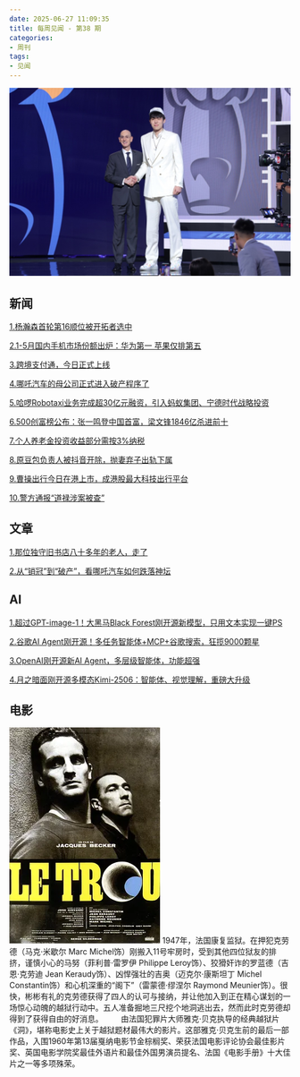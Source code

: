 ```yaml
---
date: 2025-06-27 11:09:35
title: 每周见闻 - 第38 期
categories:
- 周刊
tags:
- 见闻
---
```

![杨瀚森](/images/2025/yanghansen.jpg)

## 新闻
[1.杨瀚森首轮第16顺位被开拓者选中](https://m.thepaper.cn/newsDetail_forward_31045730)

[2.1-5月国内手机市场份额出炉：华为第一 苹果仅排第五](https://tech.ifeng.com/c/8kKr28CAvut)

[3.跨境支付通，今日正式上线](https://mp.weixin.qq.com/s/REpGesK7V8FbZ2urhsR6SQ)

[4.哪吒汽车的母公司正式进入破产程序了](https://mp.weixin.qq.com/s/GegGwnPhtDlkgI5L16cFhg)

[5.哈啰Robotaxi业务完成超30亿元融资，引入蚂蚁集团、宁德时代战略投资](https://tech.ifeng.com/c/8kQ4NHkpnAS)

[6.500创富榜公布：张一鸣登中国首富，梁文锋1846亿杀进前十](https://mp.weixin.qq.com/s/ZHX2v0zoULL4rDWo0o1hJw)

[7.个人养老金投资收益部分需按3%纳税](https://www.stcn.com/article/detail/2223471.html)

[8.原豆包负责人被抖音开除，抛妻弃子出轨下属](https://mp.weixin.qq.com/s/yslA7hO0SFYn1kF1jl339g)

[9.曹操出行今日在港上市，成港股最大科技出行平台](https://tech.ifeng.com/c/8kTNxUHy38T)

[10.警方通报“道禄涉案被查”](https://mp.weixin.qq.com/s/4BHDiSKcKGMMyYwcpEH1Vw)

## 文章
[1.那位独守旧书店八十多年的老人，走了](https://mp.weixin.qq.com/s/4VVSpQ0aFbrwEiAQH05YbQ)

[2.从“销冠”到“破产”，看哪吒汽车如何跌落神坛](https://nev.ofweek.com/2025-06/ART-71000-8110-30665219.html)

## AI
[1.超过GPT-image-1！大黑马Black Forest刚开源新模型，只用文本实现一键PS](https://mp.weixin.qq.com/s/k10bZSkS0C3hKoiABuvrVw)

[2.谷歌AI Agent刚开源！多任务智能体+MCP+谷歌搜索，狂揽9000颗星](https://mp.weixin.qq.com/s/AH6aaOe5c35aL6Jr_7Vwiw)

[3.OpenAI刚开源新AI Agent，多层级智能体，功能超强](https://mp.weixin.qq.com/s/ADy4wct-TuAU7D6RgnIs6g)

[4.月之暗面刚开源多模态Kimi-2506：智能体、视觉理解，重磅大升级](https://mp.weixin.qq.com/s/5wUqThuJ3cCj8NCUKuFIXw)


## 电影

![洞 Le trou (1960)](/images/2025/p2497389079.webp)
1947年，法国康复监狱。在押犯克劳德（马克·米歇尔 Marc Michel饰）刚搬入11号牢房时，受到其他四位狱友的排挤，谨慎小心的马努（菲利普·雷罗伊 Philippe Leroy饰）、狡猾奸诈的罗蓝德（吉恩·克劳迪 Jean Keraudy饰）、凶悍强壮的吉奥（迈克尔·康斯坦丁 Michel Constantin饰）和心机深重的“阁下”（雷蒙德·缪涅尔 Raymond Meunier饰）。很快，彬彬有礼的克劳德获得了四人的认可与接纳，并让他加入到正在精心谋划的一场惊心动魄的越狱行动中。五人准备掘地三尺挖个地洞逃出去，然而此时克劳德却得到了获得自由的好消息。
　　由法国犯罪片大师雅克·贝克执导的经典越狱片《洞》，堪称电影史上关于越狱题材最伟大的影片。这部雅克·贝克生前的最后一部作品，入围1960年第13届戛纳电影节金棕榈奖、荣获法国电影评论协会最佳影片奖、英国电影学院奖最佳外语片和最佳外国男演员提名、法国《电影手册》十大佳片之一等多项殊荣。
